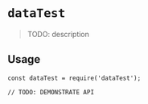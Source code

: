 # `dataTest`

> TODO: description

## Usage

```
const dataTest = require('dataTest');

// TODO: DEMONSTRATE API
```
